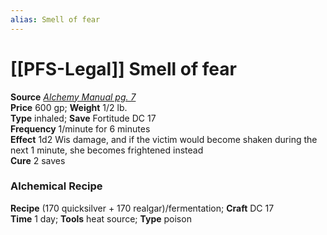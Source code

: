 ```yaml
---
alias: Smell of fear
---
```


# [[PFS-Legal]] Smell of fear

**Source** [_Alchemy Manual pg. 7_](http://paizo.com/products/btpy959n?Pathfinder-Player-Companion-Alchemy-Manual)  
**Price** 600 gp; **Weight** 1/2 lb.  
**Type** inhaled; **Save** Fortitude DC 17  
**Frequency** 1/minute for 6 minutes  
**Effect** 1d2 Wis damage, and if the victim would become shaken during the next 1 minute, she becomes frightened instead  
**Cure** 2 saves

### Alchemical Recipe

**Recipe** (170 quicksilver + 170 realgar)/fermentation; **Craft** DC 17  
**Time** 1 day; **Tools** heat source; **Type** poison
